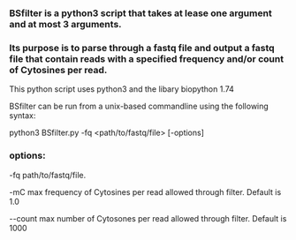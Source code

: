 ### BSfilter is a python3 script that takes at lease one argument and at most 3 arguments.

### Its purpose is to parse through a fastq file and output a fastq file that contain reads with a specified frequency and/or count of Cytosines per read.

This python script uses python3 and the libary biopython 1.74

BSfilter can be run from a unix-based commandline using the following syntax:

python3 BSfilter.py -fq <path/to/fastq/file> [-options]

### options:

-fq <string>    path/to/fastq/file.

-mC <float>    max frequency of Cytosines per read allowed through filter. Default is 1.0

--count <integer>    max number of Cytosones per read allowed through filter. Default is 1000
